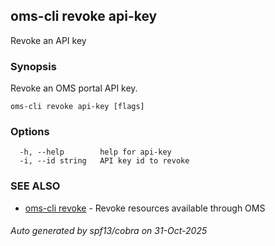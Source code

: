 ## oms-cli revoke api-key

Revoke an API key

### Synopsis

Revoke an OMS portal API key.

```
oms-cli revoke api-key [flags]
```

### Options

```
  -h, --help        help for api-key
  -i, --id string   API key id to revoke
```

### SEE ALSO

* [oms-cli revoke](oms-cli_revoke.md)	 - Revoke resources available through OMS

###### Auto generated by spf13/cobra on 31-Oct-2025
